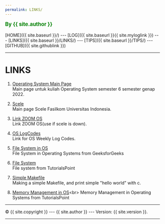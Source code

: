 ```yaml
---
permalink: LINKS/
---
```

<span style="color:green; font-weight:bold; font-size:larger;">By {{ site.author }}</span>
<br><br>
[HOME]({{ site.baseurl }}/) ---
[LOG]({{ site.baseurl }}{{ site.myloglink }}) ---
[LINKS]({{ site.baseurl }}/LINKS/) ---
[TIPS]({{ site.baseurl }}/TIPS/) ---
[GITHUB]({{ site.githublink }})
<br>
<hr>

# LINKS

1. [Operating System Main Page](https://os.vlsm.org/)<br>
Main page untuk kuliah Operating System semester 6 semester genap 2022.

2. [Scele](https://scele.cs.ui.ac.id/)<br>
Main page Scele Fasilkom Universitas Indonesia.

3. [Link ZOOM OS](https://zoom.us/j/99547756705)<br>
Link ZOOM OS(use if scele is down).

4. [OS LogCodes](https://osp4diss.vlsm.org/ETC/logCodes.txt)<br>
Link for OS Weekly Log Codes.

5. [File System in OS](https://www.geeksforgeeks.org/file-systems-in-operating-system/)<br>
File System in Operating Systems from GeeksforGeeks

6. [File System](https://www.tutorialspoint.com/operating_system/os_file_system.htm)<br>
File system from TutorialsPoint 

7. [Simple Makefile](https://www.cs.colby.edu/maxwell/courses/tutorials/maketutor/)<br>
Making a simple Makefile, and print simple "hello world" with c.

8. [Memory Management in OS](https://www.tutorialspoint.com/operating_system/os_memory_management.htm#:~:text=Memory%20management%20is%20the%20functionality,process%20or%20it%20is%20free.)<br>
Memory Management in Operating Systems from TutorialsPoint

<hr>
&copy; {{ site.copyright }} --- {{ site.author }} --- Version: {{ site.version }}.
<hr>
<br>
